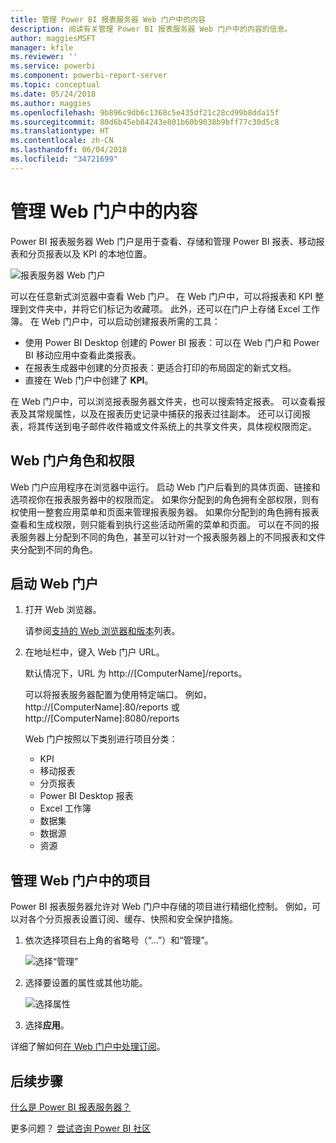 ```yaml
---
title: 管理 Power BI 报表服务器 Web 门户中的内容
description: 阅读有关管理 Power BI 报表服务器 Web 门户中的内容的信息。
author: maggiesMSFT
manager: kfile
ms.reviewer: ''
ms.service: powerbi
ms.component: powerbi-report-server
ms.topic: conceptual
ms.date: 05/24/2018
ms.author: maggies
ms.openlocfilehash: 9b896c9db6c1368c5e435df21c28cd99b8dda15f
ms.sourcegitcommit: 80d6b45eb84243e801b60b9038b9bff77c30d5c8
ms.translationtype: HT
ms.contentlocale: zh-CN
ms.lasthandoff: 06/04/2018
ms.locfileid: "34721699"
---
```

# <a name="manage-content-in-the-web-portal"></a>管理 Web 门户中的内容 
Power BI 报表服务器 Web 门户是用于查看、存储和管理 Power BI 报表、移动报表和分页报表以及 KPI 的本地位置。

![报表服务器 Web 门户](media/getting-around/report-server-web-portal.png)

可以在任意新式浏览器中查看 Web 门户。 在 Web 门户中，可以将报表和 KPI 整理到文件夹中，并将它们标记为收藏项。 此外，还可以在门户上存储 Excel 工作簿。 在 Web 门户中，可以启动创建报表所需的工具：

* 使用 Power BI Desktop 创建的 Power BI 报表：可以在 Web 门户和 Power BI 移动应用中查看此类报表。
* 在报表生成器中创建的分页报表：更适合打印的布局固定的新式文档。
* 直接在 Web 门户中创建了 **KPI**。

在 Web 门户中，可以浏览报表服务器文件夹，也可以搜索特定报表。 可以查看报表及其常规属性，以及在报表历史记录中捕获的报表过往副本。 还可以订阅报表，将其传送到电子邮件收件箱或文件系统上的共享文件夹，具体视权限而定。

## <a name="web-portal-roles-and-permissions"></a>Web 门户角色和权限
Web 门户应用程序在浏览器中运行。 启动 Web 门户后看到的具体页面、链接和选项视你在报表服务器中的权限而定。 如果你分配到的角色拥有全部权限，则有权使用一整套应用菜单和页面来管理报表服务器。 如果你分配到的角色拥有报表查看和生成权限，则只能看到执行这些活动所需的菜单和页面。 可以在不同的报表服务器上分配到不同的角色，甚至可以针对一个报表服务器上的不同报表和文件夹分配到不同的角色。

## <a name="start-the-web-portal"></a>启动 Web 门户
1. 打开 Web 浏览器。
   
    请参阅[支持的 Web 浏览器和版本](browser-support.md)列表。
2. 在地址栏中，键入 Web 门户 URL。
   
    默认情况下，URL 为 http://[ComputerName]/reports。
   
    可以将报表服务器配置为使用特定端口。 例如，http://[ComputerName]:80/reports 或 http://[ComputerName]:8080/reports
   
    Web 门户按照以下类别进行项目分类：
   
   * KPI
   * 移动报表
   * 分页报表
   * Power BI Desktop 报表
   * Excel 工作簿
   * 数据集
   * 数据源
   * 资源

## <a name="manage-items-in-the-web-portal"></a>管理 Web 门户中的项目
Power BI 报表服务器允许对 Web 门户中存储的项目进行精细化控制。 例如，可以对各个分页报表设置订阅、缓存、快照和安全保护措施。

1. 依次选择项目右上角的省略号（“...”）和“管理”。
   
    ![选择“管理”](media/getting-around/report-server-web-portal-manage-ellipsis.png)
2. 选择要设置的属性或其他功能。
   
    ![选择属性](media/getting-around/report-server-web-portal-manage-properties.png)
3. 选择**应用**。

详细了解如何[在 Web 门户中处理订阅](https://docs.microsoft.com/sql/reporting-services/working-with-subscriptions-web-portal)。

## <a name="next-steps"></a>后续步骤
[什么是 Power BI 报表服务器？](get-started.md)

更多问题？ [尝试咨询 Power BI 社区](https://community.powerbi.com/)

